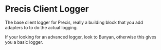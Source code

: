 Precis Client Logger
===

The base client logger for Precis, really a building block that you add adapters
to to do the actual logging.

If your looking for an advanced logger, look to Bunyan, otherwise this gives you
a basic logger.
